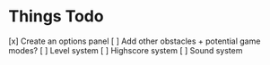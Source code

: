 # Things Todo

[x] Create an options panel
[ ] Add other obstacles + potential game modes?
[ ] Level system
[ ] Highscore system
[ ] Sound system